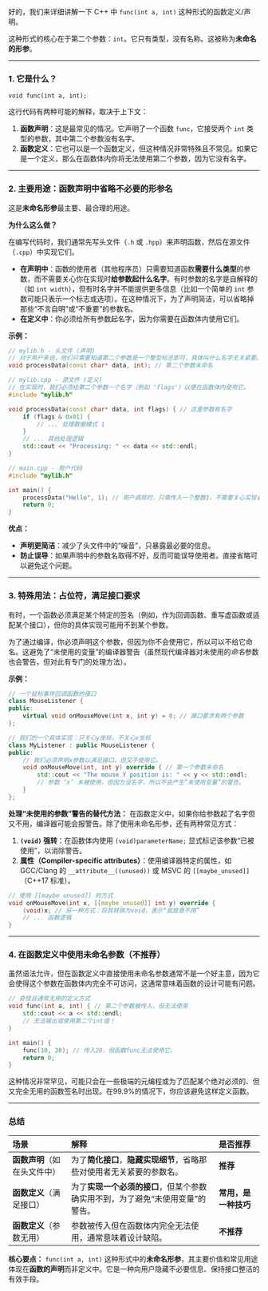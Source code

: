 好的，我们来详细讲解一下 C++ 中 `func(int a, int)` 这种形式的函数定义/声明。

这种形式的核心在于第二个参数：`int`。它只有类型，没有名称。这被称为**未命名的形参**。

---

### 1. 它是什么？

`void func(int a, int);`

这行代码有两种可能的解释，取决于上下文：

1.  **函数声明**：这是最常见的情况。它声明了一个函数 `func`，它接受两个 `int` 类型的参数，其中第二个参数没有名字。
2.  **函数定义**：它也可以是一个函数定义，但这种情况非常特殊且不常见。如果它是一个定义，那么在函数体内你将无法使用第二个参数，因为它没有名字。

---

### 2. 主要用途：函数声明中省略不必要的形参名

这是**未命名形参**最主要、最合理的用途。

**为什么这么做？**

在编写代码时，我们通常先写头文件（`.h` 或 `.hpp`）来声明函数，然后在源文件（`.cpp`）中实现它们。

*   **在声明中**：函数的使用者（其他程序员）只需要知道函数**需要什么类型**的参数，而不需要关心你在实现时**给参数起什么名字**。有时参数的名字是自解释的（如 `int width`），但有时名字并不能提供更多信息（比如一个简单的 `int` 参数可能只表示一个标志或选项）。在这种情况下，为了声明简洁，可以省略掉那些“不言自明”或“不重要”的参数名。
*   **在定义中**：你必须给所有参数起名字，因为你需要在函数体内使用它们。

**示例：**

```cpp
// mylib.h - 头文件 (声明)
// 对于用户来说，他们只需要知道第二个参数是一个整型标志即可，具体叫什么名字无关紧要。
void processData(const char* data, int); // 第二个参数未命名

// mylib.cpp - 源文件 (定义)
// 在实现时，我们必须给第二个参数一个名字（例如 'flags'）以便在函数体内使用它。
#include "mylib.h"

void processData(const char* data, int flags) { // 这里参数有名字
    if (flags & 0x01) {
        // ... 处理数据模式 1
    }
    // ... 其他处理逻辑
    std::cout << "Processing: " << data << std::endl;
}

// main.cpp - 用户代码
#include "mylib.h"

int main() {
    processData("Hello", 1); // 用户调用时，只需传入一个整数1，不需要关心实现者叫它flags还是option
    return 0;
}
```

**优点：**
*   **声明更简洁**：减少了头文件中的“噪音”，只暴露最必要的信息。
*   **防止误导**：如果声明中的参数名取得不好，反而可能误导使用者。直接省略可以避免这个问题。

---

### 3. 特殊用法：占位符，满足接口要求

有时，一个函数必须满足某个特定的签名（例如，作为回调函数、重写虚函数或适配某个接口），但你的具体实现可能用不到某个参数。

为了通过编译，你必须声明这个参数，但因为你不会使用它，所以可以不给它命名。这避免了“未使用的变量”的编译器警告（虽然现代编译器对未使用的*命名*参数也会警告，但对此有专门的处理方法）。

**示例：**

```cpp
// 一个鼠标事件回调函数的接口
class MouseListener {
public:
    virtual void onMouseMove(int x, int y) = 0; // 接口要求有两个参数
};

// 我们的一个具体实现：只关心y坐标，不关心x坐标
class MyListener : public MouseListener {
public:
    // 我们必须声明x参数以满足接口，但又不使用它。
    void onMouseMove(int, int y) override { // 第一个参数未命名
        std::cout << "The mouse Y position is: " << y << std::endl;
        // 参数 ‘x’ 未被使用，但因为没名字，所以不会产生“未使用变量”的警告。
    }
};
```

**处理“未使用的参数”警告的替代方法：**
在函数定义中，如果你给参数起了名字但又不用，编译器可能会报警告。除了使用未命名形参，还有两种常见方式：
1.  **`(void)` 强转**：在函数体内使用 `(void)parameterName;` 显式标记该参数“已被使用”，以消除警告。
2.  **属性（Compiler-specific attributes）**：使用编译器特定的属性，如 GCC/Clang 的 `__attribute__((unused))` 或 MSVC 的 `[[maybe_unused]]`（C++17 标准）。

```cpp
// 使用 [[maybe_unused]] 的方式
void onMouseMove(int x, [[maybe_unused]] int y) override {
    (void)x; // 另一种方式：将其转换为void，表示“我故意不用”
    // ... 函数逻辑
}
```

---

### 4. 在函数定义中使用未命名参数（不推荐）

虽然语法允许，但在函数定义中直接使用未命名参数通常不是一个好主意，因为它会使得这个参数在函数体内完全不可访问，这通常意味着函数的设计可能有问题。

```cpp
// 奇怪且通常无用的定义方式
void func(int a, int) { // 第二个参数被传入，但无法使用
    std::cout << a << std::endl;
    // 无法输出或使用第二个int值！
}

int main() {
    func(10, 20); // 传入20，但函数func无法使用它。
    return 0;
}
```
这种情况非常罕见，可能只会在一些极端的元编程或为了匹配某个绝对必须的、但又完全无用的函数签名时出现。在99.9%的情况下，你应该避免这样定义函数。

---

### 总结

| 场景                         | 解释                                                         | 是否推荐             |
| :--------------------------- | :----------------------------------------------------------- | :------------------- |
| **函数声明**（如在头文件中） | 为了**简化接口**，**隐藏实现细节**，省略那些对使用者无关紧要的参数名。 | **推荐**             |
| **函数定义**（满足接口）     | 为了**实现一个必须的接口**，但某个参数确实用不到，为了避免“未使用变量”的警告。 | **常用，是一种技巧** |
| **函数定义**（参数无用）     | 参数被传入但在函数体内完全无法使用，通常意味着设计缺陷。     | **不推荐**           |

**核心要点：**
`func(int a, int)` 这种形式中的**未命名形参**，其主要价值和常见用途体现在**函数的声明**而非定义中。它是一种向用户隐藏不必要信息、保持接口整洁的有效手段。